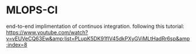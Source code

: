 # MLOPS-CI
end-to-end implimentation of continuos integration. following this tutorial: https://www.youtube.com/watch?v=vEUVeCQ63Ew&amp;list=PLupK5DK91flV45dkPXyGViMLtHadRr6sp&amp;index=8
